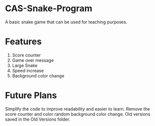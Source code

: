 # CAS-Snake-Program
A basic snake game that can be used for teaching purposes.

# Features
1. Score counter
2. Game over message
3. Large Snake
4. Speed increase
5. Background color change

# Future Plans
Simplify the code to improve readability and easier to learn. Remove the score counter and color random background color change. Old versions saved in the Old Versions folder.

